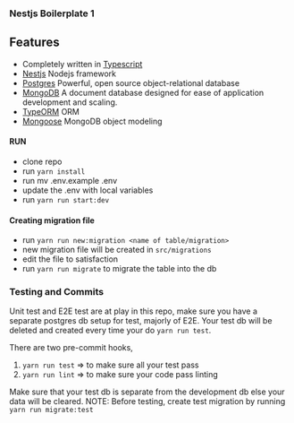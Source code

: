 ### Nestjs Boilerplate 1

## Features
- Completely written in [Typescript](https://typescriptlang.org/)
- [Nestjs](https://docs.nestjs.com/) Nodejs framework
- [Postgres](https://www.postgresql.org/docs/) Powerful, open source object-relational database
- [MongoDB](https://www.mongodb.com/docs/manual/) A document database designed for ease of application development and scaling.
- [TypeORM](https://typeorm.io/) ORM
- [Mongoose](https://mongoosejs.com/) MongoDB object modeling

#### RUN
- clone repo
- run `yarn install`
- run mv .env.example .env
- update the .env with local variables
- run `yarn run start:dev`

#### Creating migration file
- run `yarn run new:migration <name of table/migration>`
- new migration file will be created in `src/migrations`
- edit the file to satisfaction
- run `yarn run migrate` to migrate the table into the db

### Testing and Commits
Unit test and E2E test are at play in this repo, make sure you have a
separate postgres db setup for test, majorly of E2E. Your test db will be deleted and created every time your do `yarn run test`.

There are two pre-commit hooks,
1) `yarn run test` => to make sure all your test pass
2) `yarn run lint` => to make sure your code pass linting

Make sure that your test db is separate from the development db else your data will be cleared.
NOTE: Before testing, create test migration by running `yarn run migrate:test`